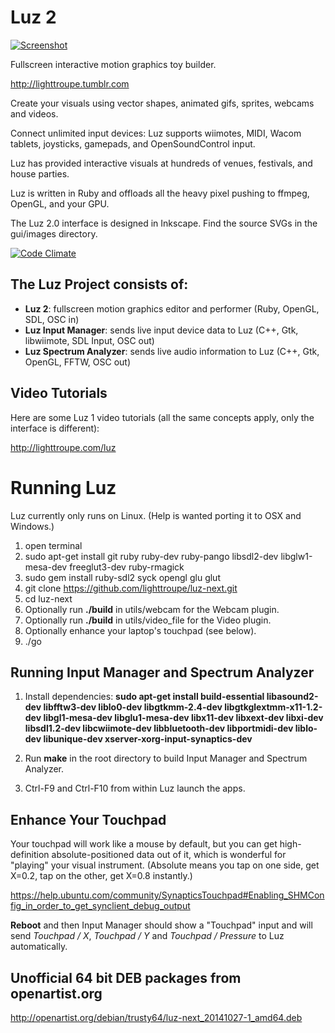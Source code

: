 # Luz 2

[![Screenshot](http://41.media.tumblr.com/accf5bff3d48056e959747db5fed666a/tumblr_nh8q2pWPCs1te3fw8o1_540.png)](http://lighttroupe.tumblr.com/)

Fullscreen interactive motion graphics toy builder.

<http://lighttroupe.tumblr.com>

Create your visuals using vector shapes, animated gifs, sprites, webcams and videos.

Connect unlimited input devices: Luz supports wiimotes, MIDI, Wacom tablets, joysticks, gamepads, and OpenSoundControl input.

Luz has provided interactive visuals at hundreds of venues, festivals, and house parties.

Luz is written in Ruby and offloads all the heavy pixel pushing to ffmpeg, OpenGL, and your GPU.

The Luz 2.0 interface is designed in Inkscape.  Find the source SVGs in the gui/images directory.

[![Code Climate](https://codeclimate.com/github/lighttroupe/luz-next.png)](https://codeclimate.com/github/lighttroupe/luz-next)

## The Luz Project consists of:

- **Luz 2**: fullscreen motion graphics editor and performer (Ruby, OpenGL, SDL, OSC in)
- **Luz Input Manager**: sends live input device data to Luz (C++, Gtk, libwiimote, SDL Input, OSC out)
- **Luz Spectrum Analyzer**: sends live audio information to Luz (C++, Gtk, OpenGL, FFTW, OSC out)

## Video Tutorials

Here are some Luz 1 video tutorials (all the same concepts apply, only the interface is different):

<http://lighttroupe.com/luz>

# Running Luz

Luz currently only runs on Linux.  (Help is wanted porting it to OSX and Windows.)

1. open terminal
2. sudo apt-get install git ruby ruby-dev ruby-pango libsdl2-dev libglw1-mesa-dev freeglut3-dev ruby-rmagick
3. sudo gem install ruby-sdl2 syck opengl glu glut
4. git clone https://github.com/lighttroupe/luz-next.git
5. cd luz-next
6. Optionally run **./build** in utils/webcam for the Webcam plugin.
7. Optionally run **./build** in utils/video_file for the Video plugin.
8. Optionally enhance your laptop's touchpad (see below).
9. ./go

## Running Input Manager and Spectrum Analyzer

1. Install dependencies: **sudo apt-get install build-essential libasound2-dev libfftw3-dev liblo0-dev libgtkmm-2.4-dev libgtkglextmm-x11-1.2-dev libgl1-mesa-dev libglu1-mesa-dev libx11-dev libxext-dev libxi-dev libsdl1.2-dev libcwiimote-dev libbluetooth-dev libportmidi-dev liblo-dev libunique-dev xserver-xorg-input-synaptics-dev**

2. Run **make** in the root directory to build Input Manager and Spectrum Analyzer.

3. Ctrl-F9 and Ctrl-F10 from within Luz launch the apps.

## Enhance Your Touchpad

Your touchpad will work like a mouse by default, but you can get high-definition absolute-positioned data out of it, which is wonderful for "playing" your visual instrument.  (Absolute means you tap on one side, get X=0.2, tap on the other, get X=0.8 instantly.)

<https://help.ubuntu.com/community/SynapticsTouchpad#Enabling_SHMConfig_in_order_to_get_synclient_debug_output>

**Reboot** and then Input Manager should show a "Touchpad" input and will send *Touchpad / X*, *Touchpad / Y* and *Touchpad / Pressure* to Luz automatically.

## Unofficial 64 bit DEB packages from openartist.org

http://openartist.org/debian/trusty64/luz-next_20141027-1_amd64.deb

